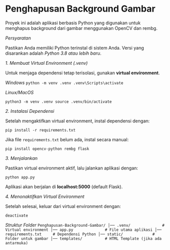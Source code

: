 # Penghapusan Background Gambar

Proyek ini adalah aplikasi berbasis Python yang digunakan untuk menghapus background dari gambar menggunakan OpenCV dan rembg.

*Persyaratan*

Pastikan Anda memiliki Python terinstal di sistem Anda. Versi yang disarankan adalah *Python 3.8 atau lebih baru*.

*1. Membuat Virtual Environment (.venv)*

Untuk menjaga dependensi tetap terisolasi, gunakan **virtual environment**.

*Windows*
``
python -m venv .venv
.venv\Scripts\activate
``

*Linux/MacOS*

``
python3 -m venv .venv
source .venv/bin/activate
``

*2. Instalasi Dependensi*

Setelah mengaktifkan virtual environment, instal dependensi dengan:

``
pip install -r requirements.txt
``

Jika file `requirements.txt` belum ada, instal secara manual:

``
pip install opencv-python rembg flask
``

*3. Menjalankan*

Pastikan virtual environment aktif, lalu jalankan aplikasi dengan:

``
python app.py
``

Aplikasi akan berjalan di **localhost:5000** (default Flask).

*4. Menonaktifkan Virtual Environment*

Setelah selesai, keluar dari virtual environment dengan:

``
deactivate
``

*Struktur Folder*
``
Penghapusan-Background-Gambar/
│── .venv/              # Virtual environment
│── app.py              # File utama aplikasi
│── requirements.txt     # Dependensi Python
│── static/             # Folder untuk gambar
│── templates/          # HTML Template (jika ada antarmuka)
``
